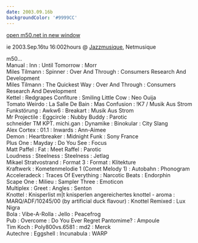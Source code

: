 ```yaml
---
date: 2003.09.16b
backgroundColor: '#9999CC'
---
```


[open m50.net in new window](http://m50.net/)

ie 2003.Sep.16tu 16:002hours @ [Jazzmusique](http://www.netmusique.com/), Netmusique  

m50...  
Manual : Inn : Until Tomorrow : Morr  
Miles Tilmann : Spinner : Over And Through : Consumers Research And Development  
Miles Tilmann : The Quickest Way : Over And Through : Consumers Research And Development  
Kettel : Redgrapes Confiture : Smiling Little Cow : Neo Ouija  
Tomato Weirdo : La Salle De Bain : Mas Confusion : !K7 / Musik Aus Strom  
Funkstörung : Awkw6 : Breakart : Musik Aus Strom  
Mr Projectile : Eggcircle : Nubby Buddy : Parotic  
schneider TM KPT. michi.gan : Dynamike : Binokular : City Slang  
Alex Cortex : 01.1 : Inwards : Ann-Aimee  
Demon : Heartbreaker : Midnight Funk : Sony France  
Plus One : Mayday : Do You See : Focus  
Matt Paffel : Fat : Meet Raffel : Parotic  
Loudness : Steelness : Steelness : Jetlag  
Mikael Stratvostrand : Format 3 : Format : Klitekture  
Kraftwerk : Kometenmelodie 1 (Comet Melody 1) : Autobahn : Phonogram  
Acceleradeck : Traces Of Everything : Narcotic Beats : Endorphin  
Scape One : Milieu : Sampler Three : Emoticon  
Multiplex : Greet : Angles : Senton  
Knottel : Knisperlist m|t knisperlen angereichertes knottel - aroma : MARQ/ADF/10245/00 (by artificial duck flavour) : Knottel Remixed : Lux Nigra  
Bola : Vibe-A-Rolla : Jello : Peacefrog  
Pub : Overcome : Do You Ever Regret Pantomime? : Ampoule  
Tim Koch : Poly800vs.6581 : md2 : Merck  
Autechre : Eggshell : Incunabula : WARP